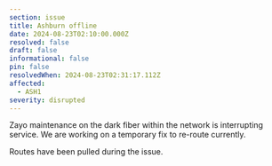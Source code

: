 ```yaml
---
section: issue
title: Ashburn offline
date: 2024-08-23T02:10:00.000Z
resolved: false
draft: false
informational: false
pin: false
resolvedWhen: 2024-08-23T02:31:17.112Z
affected:
  - ASH1
severity: disrupted
---
```

Zayo maintenance on the dark fiber within the network is interrupting service. We are working on a temporary fix to re-route currently.

Routes have been pulled during the issue.